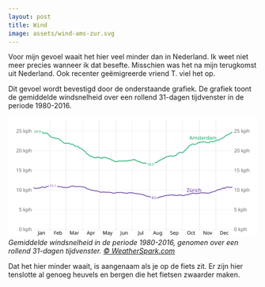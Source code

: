 ```yaml
---
layout: post
title: Wind
image: assets/wind-ams-zur.svg
---
```


Voor mijn gevoel waait het hier veel minder dan in Nederland. Ik weet niet meer precies wanneer ik dat besefte. Misschien was het na mijn terugkomst uit Nederland. Ook recenter geëmigreerde vriend T. viel het op.

Dit gevoel wordt bevestigd door de onderstaande grafiek. De grafiek toont de gemiddelde windsnelheid over een rollend 31-dagen tijdvenster in de periode 1980-2016.

![](assets/wind-ams-zur.svg)
_Gemiddelde windsnelheid in de periode 1980-2016, genomen over een rollend 31-dagen tijdvenster. [© WeatherSpark.com](https://weatherspark.com/compare/y/60160~51381/Comparison-of-the-Average-Weather-in-Z%C3%BCrich-and-Amsterdam)_

Dat het hier minder waait, is aangenaam als je op de fiets zit. Er zijn hier tenslotte al genoeg heuvels en bergen die het fietsen zwaarder maken.
